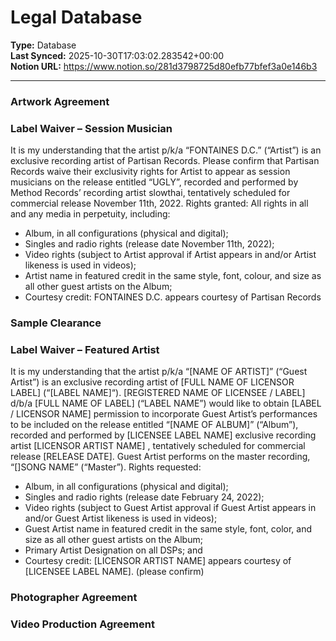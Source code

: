 # Legal Database

**Type:** Database  
**Last Synced:** 2025-10-30T17:03:02.283542+00:00  
**Notion URL:** https://www.notion.so/281d3798725d80efb77bfef3a0e146b3  

---

### Artwork Agreement


### Label Waiver – Session Musician
It is my understanding that the artist p/k/a “FONTAINES D.C.” (“Artist”) is an exclusive recording artist of Partisan Records. Please confirm that Partisan Records waive their exclusivity rights for Artist to appear as session musicians on the release entitled “UGLY”, recorded and performed by Method Records’ recording artist slowthai, tentatively scheduled for commercial release November 11th, 2022.
Rights granted:
All rights in all and any media in perpetuity, including:
- Album, in all configurations (physical and digital);
- Singles and radio rights (release date November 11th, 2022);
- Video rights (subject to Artist approval if Artist appears in and/or Artist likeness is used in videos);
- Artist name in featured credit in the same style, font, colour, and size as all other guest artists on the Album;
- Courtesy credit: FONTAINES D.C. appears courtesy of Partisan Records


### Sample Clearance


### Label Waiver – Featured Artist
It is my understanding that the artist p/k/a “[NAME OF ARTIST]” (“Guest Artist”) is an exclusive recording artist of [FULL NAME OF LICENSOR LABEL] (“[LABEL NAME]“). [REGISTERED NAME OF LICENSEE / LABEL] d/b/a [FULL NAME OF LABEL] (“LABEL NAME”) would like to obtain [LABEL / LICENSOR NAME] permission to incorporate Guest Artist’s performances to be included on the release entitled “[NAME OF ALBUM]” (“Album”), recorded and performed by [LICENSEE LABEL NAME] exclusive recording artist [LICENSOR ARTIST NAME] , tentatively scheduled for commercial release [RELEASE DATE]. Guest Artist performs on the master recording, “[]SONG NAME” (“Master”).
Rights requested:
- Album, in all configurations (physical and digital);
- Singles and radio rights (release date February 24, 2022);
- Video rights (subject to Guest Artist approval if Guest Artist appears in and/or Guest Artist likeness is used in videos);
- Guest Artist name in featured credit in the same style, font, color, and size as all other guest artists on the Album;
- Primary Artist Designation on all DSPs; and
- Courtesy credit: [LICENSOR ARTIST NAME] appears courtesy of [LICENSEE LABEL NAME]. (please confirm)


### Photographer Agreement


### Video Production Agreement


